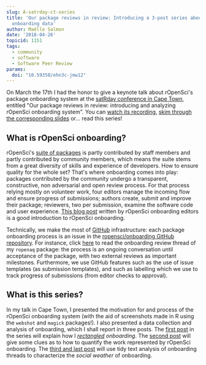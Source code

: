 ```yaml
---
slug: A-satrday-ct-series
title: 'Our package reviews in review: Introducing a 3-post series about software
  onboarding data'
author: Maëlle Salmon
date: '2018-04-26'
topicid: 1151
tags:
  - community
  - software
  - Software Peer Review
params:
  doi: "10.59350/ehn3c-jmw12"
---
```


On March the 17th I had the honor to give a keynote talk about rOpenSci's package onboarding system at the [satRday conference in Cape Town](https://capetown2018.satrdays.org/), entitled "Our package reviews in review: introducing and analyzing rOpenSci onboarding system". You can [watch its recording](https://www.youtube.com/watch?v=lZ3deq52qCk), [skim through the corresponding slides](https://www.masalmon.eu/satrday_keynote/slides) or... read this series!

## What is rOpenSci onboarding?

rOpenSci's [suite of packages](/packages/) is partly contributed by staff members and partly contributed by community members, which means the suite stems from a great diversity of skills and experience of developers. How to ensure quality for the whole set? That's where onboarding comes into play: packages contributed by the community undergo a transparent, constructive, non adversarial and open review process. For that process relying mostly on volunteer work, four editors manage the incoming flow and ensure progress of submissions; authors create, submit and improve their package; reviewers, two per submission, examine the software code and user experience. [This blog post](https://www.numfocus.org/blog/how-ropensci-uses-code-review-to-promote-reproducible-science/) written by rOpenSci onboarding editors is a good introduction to rOpenSci onboarding. 

Technically, we make the most of [GitHub](https://github.com/) infrastructure: each package onboarding process is an issue in the [ropensci/onboarding GitHub repository](https://github.com/ropensci/onboarding/). For instance, click [here](https://github.com/ropensci/onboarding/issues/24) to read the onboarding review thread of my `ropenaq` package: the process is an ongoing conversation until acceptance of the package, with two external reviews as important milestones. Furthermore, we use GitHub features such as the use of issue templates (as submission templates), and such as labelling which we use to track progress of submissions (from editor checks to approval). 

## What is this series?

In my talk in Cape Town, I presented the motivation for and process of the rOpenSci onboarding system (with the aid of screenshots made in R using the `webshot` and `magick` packages!). I also presented a data collection and analysis of onboarding, which I shall report in three posts. The [first post](/blog/2018/04/26/rectangling-onboarding/) in the series will explain how I _[rectangled](https://www.youtube.com/watch?v=GapSskrtUzU) onboarding_. The [second post](/blog/2018/05/03/onboarding-is-work/) will give some clues as to how to quantify the work represented by rOpenSci onboarding. The [third and last post](/blog/2018/05/10/onboarding-social-weather/) will use tidy text analysis of onboarding threads to characterize the _social weather_ of onboarding. 
